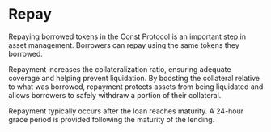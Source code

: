 # Repay

Repaying borrowed tokens in the Const Protocol is an important step in asset management. Borrowers can repay using the same tokens they borrowed.

Repayment increases the collateralization ratio, ensuring adequate coverage and helping prevent liquidation. By boosting the collateral relative to what was borrowed, repayment protects assets from being liquidated and allows borrowers to safely withdraw a portion of their collateral.

Repayment typically occurs after the loan reaches maturity. A 24-hour grace period is provided following the maturity of the lending.
